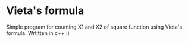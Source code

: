 # Vieta's formula
Simple program for counting X1 and X2 of square function using Vieta's formula. Wrtitten in c++ :)
